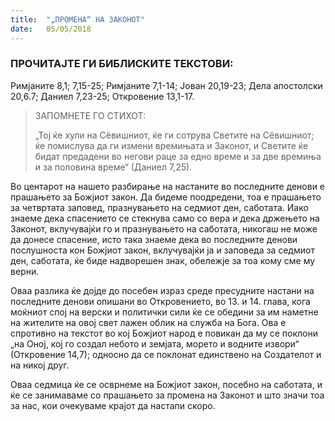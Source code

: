 ```yaml
---
title:  "„ПРОМЕНА“ НА ЗАКОНОТ"
date:   05/05/2018
---
```


### ПРОЧИТАЈТЕ ГИ БИБЛИСКИТЕ ТЕКСТОВИ:
Римјаните 8,1; 7,15-25; Римјаните 7,1-14; Јован 20,19-23; Дела апостолски 20,6.7; Даниел 7,23-25; Откровение 13,1-17.

> <p>ЗАПОМНЕТЕ ГО СТИХОТ:</p>
>  „Тој ќе хули на Сёвишниот, ќе ги сотрува Светите на Сёвишниот; ќе помислува да ги измени времињата и Законот, и Светите ќе бидат предадени во негови раце за едно време и за две времиња и за половина време“ (Даниел 7,25).

Во центарот на нашето разбирање на настаните во последните денови е прашањето за Божјиот закон. Да бидеме поодредени, тоа е прашањето за четвртата заповед, празнувањето на седмиот ден, саботата. Иако знаеме дека спасението се стекнува само со вера и дека држењето на Законот, вклучувајќи го и празнувањето на саботата, никогаш не може да донесе спасение, исто така знаеме дека во последните денови послушноста кон Божјиот закон, вклучувајќи ја и заповеда за седмиот ден, саботата, ќе биде надворешен знак, обележје за тоа кому сме му верни.

Оваа разлика ќе дојде до посебен израз среде пресудните настани на последните денови опишани во Откровението, во 13. и 14. глава, кога моќниот спој на верски и политички сили ќе се обедини за им наметне на жителите на овој свет лажен облик на служба на Бога. Ова е спротивно на текстот во кој Божјиот народ е повикан да му се поклони „на Оној, кој го создал небото и земјата, морето и водните извори“ (Откровение 14,7); односно да се поклонат единствено на Создателот и на никој друг.

Оваа седмица ќе се осврнеме на Божјиот закон, посебно на саботата, и ќе се занимаваме со прашањето за промена на Законот и што значи тоа за нас, кои очекуваме крајот да настапи скоро.

